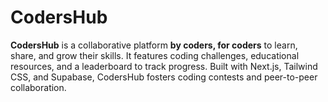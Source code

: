 # CodersHub
**CodersHub** is a collaborative platform **by coders, for coders** to learn, share, and grow their skills. It features coding challenges, educational resources, and a leaderboard to track progress. Built with Next.js, Tailwind CSS, and Supabase, CodersHub fosters coding contests and peer-to-peer collaboration.
